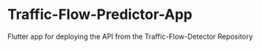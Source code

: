 # Traffic-Flow-Predictor-App
Flutter app for deploying the API from the Traffic-Flow-Detector Repository
